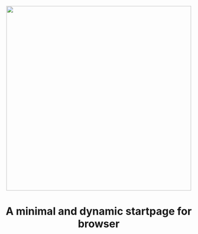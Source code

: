 <p align="center">
    <a href="https://github.com/nusv/sttp">
        <img src="https://i.imgur.com/4je0nS8.png" width="500"></a>
    <h1 align="center">A minimal and dynamic startpage for browser</h1>
</p>
